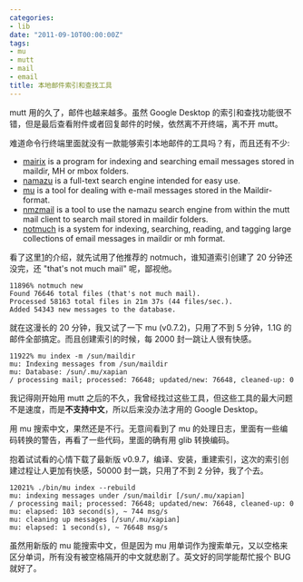 ```yaml
---
categories:
- lib
date: "2011-09-10T00:00:00Z"
tags:
- mu
- mutt
- mail
- email
title: 本地邮件索引和查找工具
---
```


mutt 用的久了，邮件也越来越多。虽然 Google Desktop 的索引和查找功能很不错，但是最后查看附件或者回复邮件的时候，依然离不开终端，离不开 mutt。

难道命令行终端里面就没有一款能够索引本地邮件的工具吗？有，而且还有不少:

 * [mairix](http://www.rpcurnow.force9.co.uk/mairix/ "mairix") is a program for indexing and searching email messages stored in maildir, MH or mbox folders.
 * [namazu](http://www.namazu.org/ "namazu") is a full-text search engine intended for easy use.
 * [mu](http://www.djcbsoftware.nl/code/mu/ "mu") is a tool for dealing with e-mail messages stored in the Maildir-format.
 * [nmzmail](http://www.flpsed.org/nmzmail.html "nmzmail") is a tool to use the namazu search engine from within the mutt mail client to search mail stored in maildir folders.
 * [notmuch](http://notmuchmail.org/ "notmuch") is a system for indexing, searching, reading, and tagging large collections of email messages in maildir or mh format.

看了这里[1]的介绍，就先试用了他推荐的 notmuch，谁知道索引创建了 20 分钟还没完，还 "that's not much mail" 呢，鄙视他。

    11896% notmuch new
    Found 76646 total files (that's not much mail).
    Processed 58163 total files in 21m 37s (44 files/sec.).
    Added 54343 new messages to the database.

就在这漫长的 20 分钟，我又试了一下 mu (v0.7.2)，只用了不到 5 分钟，1.1G 的邮件全部搞定。而且创建索引的时候，每 2000 封一跳让人很有快感。

    11922% mu index -m /sun/maildir
    mu: Indexing messages from /sun/maildir
    mu: Database: /sun/.mu/xapian
    / processing mail; processed: 76648; updated/new: 76648, cleaned-up: 0

我记得刚开始用 mutt 之后的不久，我曾经找过这些工具，但这些工具的最大问题不是速度，而是**不支持中文**，所以后来没办法才用的 Google Desktop。

用 mu 搜索中文，果然还是不行。无意间看到了 mu 的处理日志，里面有一些编码转换的警告，再看了一些代码，里面的确有用 glib 转换编码。

抱着试试看的心情下载了最新版 v0.9.7，编译、安装，重建索引，这次的索引创建过程让人更加有快感，50000 封一跳，只用了不到 2 分钟，我了个去。

    12021% ./bin/mu index --rebuild
    mu: indexing messages under /sun/maildir [/sun/.mu/xapian]
    / processing mail; processed: 76648; updated/new: 76648, cleaned-up: 0
    mu: elapsed: 103 second(s), ~ 744 msg/s
    mu: cleaning up messages [/sun/.mu/xapian]
    mu: elapsed: 1 second(s), ~ 76648 msg/s

虽然用新版的 mu 能搜索中文，但是因为 mu 用单词作为搜索单元，又以空格来区分单词，所有没有被空格隔开的中文就悲剧了。英文好的同学能帮忙报个 BUG 就好了。

[1]: http://upsilon.cc/~zack/blog/posts/2009/10/mail_indexing_for_mutt/
